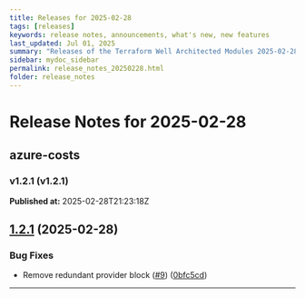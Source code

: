 ```yaml
---
title: Releases for 2025-02-28
tags: [releases]
keywords: release notes, announcements, what's new, new features
last_updated: Jul 01, 2025
summary: "Releases of the Terraform Well Architected Modules 2025-02-28"
sidebar: mydoc_sidebar
permalink: release_notes_20250228.html
folder: release_notes
---
```


# Release Notes for 2025-02-28

## azure-costs
### v1.2.1 (v1.2.1)
**Published at:** 2025-02-28T21:23:18Z

## [1.2.1](https://github.com/CloudNationHQ/terraform-azure-costs/compare/v1.2.0...v1.2.1) (2025-02-28)


### Bug Fixes

* Remove redundant provider block ([#9](https://github.com/CloudNationHQ/terraform-azure-costs/issues/9)) ([0bfc5cd](https://github.com/CloudNationHQ/terraform-azure-costs/commit/0bfc5cdff82dd5a32780b3bdfcf159974b55eba7))

---

